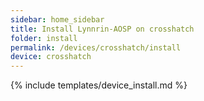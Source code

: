 ```yaml
---
sidebar: home_sidebar
title: Install Lynnrin-AOSP on crosshatch
folder: install
permalink: /devices/crosshatch/install
device: crosshatch
---
```

{% include templates/device_install.md %}
